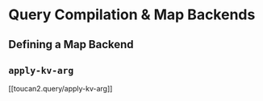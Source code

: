 # Query Compilation & Map Backends

## Defining a Map Backend

## `apply-kv-arg`

[[toucan2.query/apply-kv-arg]]

